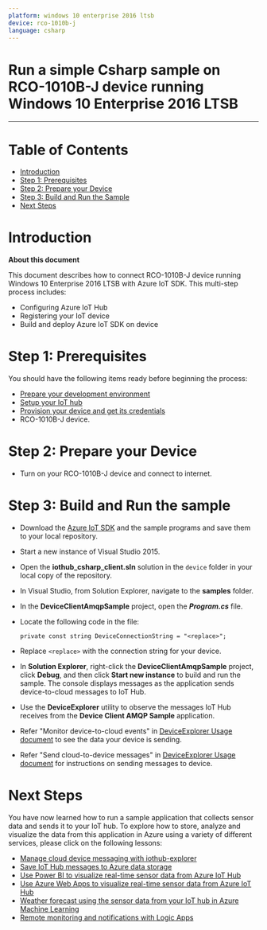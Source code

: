 ---platform: windows 10 enterprise 2016 ltsbdevice: rco-1010b-jlanguage: csharp---Run a simple Csharp sample on RCO-1010B-J device running Windows 10 Enterprise 2016 LTSB===---# Table of Contents-   [Introduction](#Introduction)-   [Step 1: Prerequisites](#Prerequisites)-   [Step 2: Prepare your Device](#PrepareDevice)-   [Step 3: Build and Run the Sample](#Build)-   [Next Steps](#NextSteps)<a name="Introduction"></a># Introduction**About this document**This document describes how to connect RCO-1010B-J device running Windows 10 Enterprise 2016 LTSB with Azure IoT SDK. This multi-step process includes:-   Configuring Azure IoT Hub-   Registering your IoT device-   Build and deploy Azure IoT SDK on device<a name="Prerequisites"></a># Step 1: PrerequisitesYou should have the following items ready before beginning the process:-   [Prepare your development environment][setup-devbox-windows]-   [Setup your IoT hub][lnk-setup-iot-hub]-   [Provision your device and get its credentials][lnk-manage-iot-hub]-   RCO-1010B-J device.<a name="PrepareDevice"></a># Step 2: Prepare your Device-   Turn on your RCO-1010B-J device and connect to internet.<a name="Build"></a># Step 3: Build and Run the sample-   Download the [Azure IoT SDK](https://github.com/Azure/azure-iot-sdk-csharp) and the sample programs and save them to your local repository.-   Start a new instance of Visual Studio 2015.-   Open the **iothub\_csharp\_client.sln** solution in the `device` folder in your local copy of the repository.-   In Visual Studio, from Solution Explorer, navigate to the **samples** folder.-   In the **DeviceClientAmqpSample** project, open the ***Program.cs*** file.-   Locate the following code in the file:        private const string DeviceConnectionString = "<replace>";        -   Replace `<replace>` with the connection string for your device.-   In **Solution Explorer**, right-click the **DeviceClientAmqpSample** project, click **Debug**, and then click **Start new instance** to build and run the sample. The console displays messages as the application sends device-to-cloud messages to IoT Hub.-   Use the **DeviceExplorer** utility to observe the messages IoT Hub receives from the **Device Client AMQP Sample** application.-   Refer "Monitor device-to-cloud events" in [DeviceExplorer Usage document](https://github.com/Azure/azure-iot-sdk-csharp/blob/master/tools/DeviceExplorer/doc/how_to_use_device_explorer.md) to see the data your device is sending.-   Refer "Send cloud-to-device messages" in [DeviceExplorer Usage document](https://github.com/Azure/azure-iot-sdk-csharp/blob/master/tools/DeviceExplorer/doc/how_to_use_device_explorer.md) for instructions on sending messages to device.<a name="NextSteps"></a># Next StepsYou have now learned how to run a sample application that collects sensor data and sends it to your IoT hub. To explore how to store, analyze and visualize the data from this application in Azure using a variety of different services, please click on the following lessons:-   [Manage cloud device messaging with iothub-explorer]-   [Save IoT Hub messages to Azure data storage]-   [Use Power BI to visualize real-time sensor data from Azure IoT Hub]-   [Use Azure Web Apps to visualize real-time sensor data from Azure IoT Hub]-   [Weather forecast using the sensor data from your IoT hub in Azure Machine Learning]-   [Remote monitoring and notifications with Logic Apps]   [Manage cloud device messaging with iothub-explorer]: https://docs.microsoft.com/en-us/azure/iot-hub/iot-hub-explorer-cloud-device-messaging[Save IoT Hub messages to Azure data storage]: https://docs.microsoft.com/en-us/azure/iot-hub/iot-hub-store-data-in-azure-table-storage[Use Power BI to visualize real-time sensor data from Azure IoT Hub]: https://docs.microsoft.com/en-us/azure/iot-hub/iot-hub-live-data-visualization-in-power-bi[Use Azure Web Apps to visualize real-time sensor data from Azure IoT Hub]: https://docs.microsoft.com/en-us/azure/iot-hub/iot-hub-live-data-visualization-in-web-apps[Weather forecast using the sensor data from your IoT hub in Azure Machine Learning]: https://docs.microsoft.com/en-us/azure/iot-hub/iot-hub-weather-forecast-machine-learning[Remote monitoring and notifications with Logic Apps]: https://docs.microsoft.com/en-us/azure/iot-hub/iot-hub-monitoring-notifications-with-azure-logic-apps[setup-devbox-windows]: https://github.com/Azure/azure-iot-sdk-c/blob/master/doc/devbox_setup.md[lnk-setup-iot-hub]: ../setup_iothub.md[lnk-manage-iot-hub]: ../manage_iot_hub.md